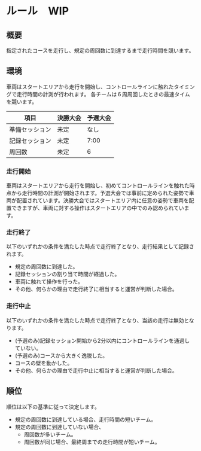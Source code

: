 # ルール　WIP

## 概要

指定されたコースを走行し、規定の周回数に到達するまで走行時間を競います。

## 環境

車両はスタートエリアから走行を開始し、コントロールラインに触れたタイミングで走行時間の計測が行われます。
各チームは６周周回したときの最速タイムを競います。

| 項目           | 決勝大会 | 予選大会 |
| -------------- | -------- | -------- |
| 準備セッション | 未定     | なし     |
| 記録セッション | 未定     | 7:00     |
| 周回数         | 未定     | 6        |

### 走行開始

車両はスタートエリアから走行を開始し、初めてコントロールラインを触れた時点から走行時間の計測が開始されます。予選大会では事前に定められた姿勢で車両が配置されています。決勝大会ではスタートエリア内に任意の姿勢で車両を配置できますが、車両に対する操作はスタートエリアの中でのみ認められています。

### 走行終了

以下のいずれかの条件を満たした時点で走行終了となり、走行結果として記録されます。

- 規定の周回数に到達した。
- 記録セッションの割り当て時間が経過した。
- 車両に触れて操作を行った。
- その他、​何らかの理由で走行終了に相当すると運営が判断した場合。

### 走行中止

以下のいずれかの条件を満たした時点で走行終了となり、当該の走行は無効となります。

- (予選のみ)記録セッション開始から2分以内にコントロールラインを通過していない。
- (予選のみ)コースから大きく逸脱した。
- コースの壁を動かした。
- その他、​何らかの理由で走行中止に相当すると運営が判断した場合。

## 順位

順位は以下の基準に従って決定します。

- 規定の周回数に到達している場合、走行時間の短いチーム。
- 規定の周回数に到達していない場合、
    - 周回数が多いチーム。
    - 周回数が同じ場合、最終周までの走行時間が短いチーム。
